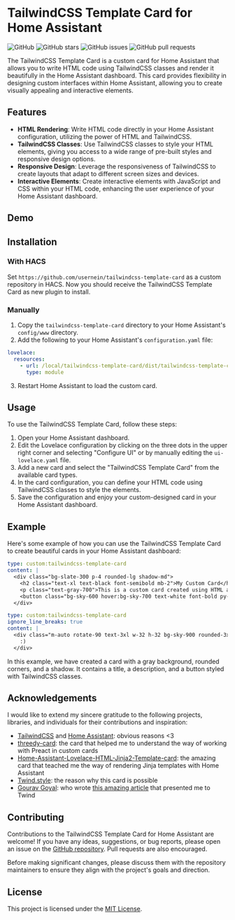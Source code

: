 # TailwindCSS Template Card for Home Assistant

![GitHub](https://img.shields.io/github/license/usernein/tailwindcss-template-card)
![GitHub stars](https://img.shields.io/github/stars/usernein/tailwindcss-template-card)
![GitHub issues](https://img.shields.io/github/issues/usernein/tailwindcss-template-card)
![GitHub pull requests](https://img.shields.io/github/issues-pr/usernein/tailwindcss-template-card)

The TailwindCSS Template Card is a custom card for Home Assistant that allows you to write HTML code using TailwindCSS classes and render it beautifully in the Home Assistant dashboard. This card provides flexibility in designing custom interfaces within Home Assistant, allowing you to create visually appealing and interactive elements.

## Features

- **HTML Rendering**: Write HTML code directly in your Home Assistant configuration, utilizing the power of HTML and TailwindCSS.
- **TailwindCSS Classes**: Use TailwindCSS classes to style your HTML elements, giving you access to a wide range of pre-built styles and responsive design options.
- **Responsive Design**: Leverage the responsiveness of TailwindCSS to create layouts that adapt to different screen sizes and devices.
- **Interactive Elements**: Create interactive elements with JavaScript and CSS within your HTML code, enhancing the user experience of your Home Assistant dashboard.

## Demo

## Installation

### With HACS

Set `https://github.com/usernein/tailwindcss-template-card` as a custom repository in HACS. Now you should receive the TailwindCSS Template Card as new plugin to install.

### Manually

1. Copy the `tailwindcss-template-card` directory to your Home Assistant's `config/www` directory.
2. Add the following to your Home Assistant's `configuration.yaml` file:

```yaml
lovelace:
  resources:
    - url: /local/tailwindcss-template-card/dist/tailwindcss-template-card.js
      type: module
```

3. Restart Home Assistant to load the custom card.

## Usage

To use the TailwindCSS Template Card, follow these steps:

1. Open your Home Assistant dashboard.
2. Edit the Lovelace configuration by clicking on the three dots in the upper right corner and selecting "Configure UI" or by manually editing the `ui-lovelace.yaml` file.
3. Add a new card and select the "TailwindCSS Template Card" from the available card types.
4. In the card configuration, you can define your HTML code using TailwindCSS classes to style the elements.
5. Save the configuration and enjoy your custom-designed card in your Home Assistant dashboard.

## Example

Here's some example of how you can use the TailwindCSS Template Card to create beautiful cards in your Home Assistant dashboard:

```yaml
type: custom:tailwindcss-template-card
content: |
  <div class="bg-slate-300 p-4 rounded-lg shadow-md">
    <h2 class="text-xl text-black font-semibold mb-2">My Custom Card</h2>
    <p class="text-gray-700">This is a custom card created using HTML and TailwindCSS classes.</p>
    <button class="bg-sky-600 hover:bg-sky-700 text-white font-bold py-2 px-4 rounded">Click Me</button>
  </div>

```

```yaml
type: custom:tailwindcss-template-card
ignore_line_breaks: true
content: |
  <div class="m-auto rotate-90 text-3xl w-32 h-32 bg-sky-900 rounded-3xl flex justify-center items-center hover:scale-110 transition-all">
    :)
  </div>

```

In this example, we have created a card with a gray background, rounded corners, and a shadow. It contains a title, a description, and a button styled with TailwindCSS classes.

## Acknowledgements

I would like to extend my sincere gratitude to the following projects, libraries, and individuals for their contributions and inspiration:

- [TailwindCSS](https://tailwindcss.com/) and [Home Assistant](https://home-assistant.io): obvious reasons <3
- [threedy-card](https://github.com/dangreco/threedy): the card that helped me to understand the way of working with Preact in custom cards
- [Home-Assistant-Lovelace-HTML-Jinja2-Template-card](https://github.com/PiotrMachowski/Home-Assistant-Lovelace-HTML-Jinja2-Template-card): the amazing card that teached me the way of rendering Jinja templates with Home Assistant
- [Twind.style](https://twind.style): the reason why this card is possible
- [Gourav Goyal](https://www.linkedin.com/in/gorvgoyl/): who wrote [this amazing article](https://gourav.io/blog/tailwind-in-shadow-dom) that presented me to Twind

## Contributing

Contributions to the TailwindCSS Template Card for Home Assistant are welcome! If you have any ideas, suggestions, or bug reports, please open an issue on the [GitHub repository](https://github.com/usernein/tailwindcss-template-card/issues). Pull requests are also encouraged.

Before making significant changes, please discuss them with the repository maintainers to ensure they align with the project's goals and direction.

## License

This project is licensed under the [MIT License](LICENSE.txt).
